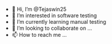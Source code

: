 - 👋 Hi, I’m @Tejaswin25
- 👀 I’m interested in software testing
- 🌱 I’m currently learning manual testing
- 💞️ I’m looking to collaborate on ...
- 📫 How to reach me ...

<!---
Tejaswin25/Tejaswin25 is a ✨ special ✨ repository because its `README.md` (this file) appears on your GitHub profile.
You can click the Preview link to take a look at your changes.
--->

